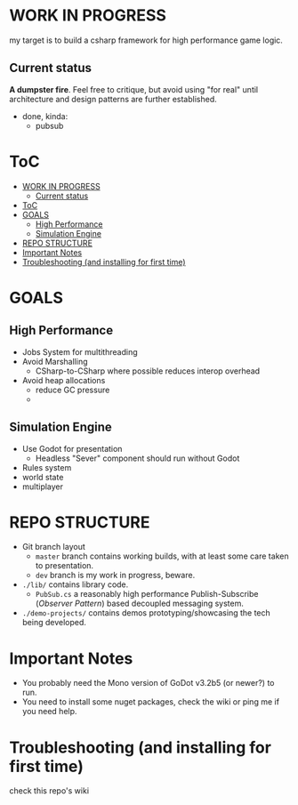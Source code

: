 WORK IN PROGRESS
=============

my target is to build a csharp framework for high performance game logic.  

Current status
-------
**A dumpster fire**.  Feel free to critique, but avoid using "for real" until architecture and  design patterns are further established.

- done, kinda:
  - pubsub


ToC
===
- [WORK IN PROGRESS](#work-in-progress)
	- [Current status](#current-status)
- [ToC](#toc)
- [GOALS](#goals)
	- [High Performance](#high-performance)
	- [Simulation Engine](#simulation-engine)
- [REPO STRUCTURE](#repo-structure)
- [Important Notes](#important-notes)
- [Troubleshooting (and installing for first time)](#troubleshooting-and-installing-for-first-time)


GOALS
========

High Performance
------------
- Jobs System for multithreading
- Avoid Marshalling
  - CSharp-to-CSharp where possible reduces interop overhead
- Avoid heap allocations
  - reduce GC pressure
  - 

Simulation Engine
------------
- Use Godot for presentation
  - Headless "Sever" component should run without Godot
- Rules system
- world state
- multiplayer

REPO STRUCTURE
==============

- Git branch layout
   - ```master``` branch contains working builds, with at least some care taken to presentation.  
   - ```dev``` branch is my work in progress, beware.
- ```./lib/``` contains library code.
   - ```PubSub.cs``` a reasonably high performance Publish-Subscribe (*Observer Pattern*) based decoupled messaging system.
- ```./demo-projects/``` contains demos prototyping/showcasing the tech being developed.



Important Notes
====
- You probably need the Mono version of GoDot v3.2b5 (or newer?) to run.
- You need to install some nuget packages, check the wiki or ping me if you need help.



Troubleshooting (and installing for first time)
====
check this repo's wiki
